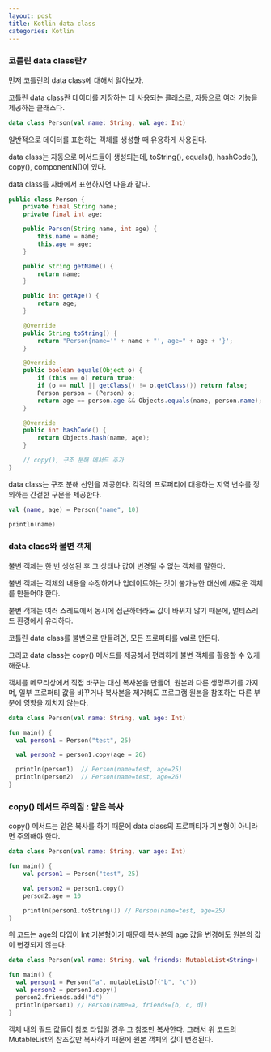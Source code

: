 ```yaml
---
layout: post
title: Kotlin data class
categories: Kotlin
---
```


### 코틀린 data class란?
먼저 코틀린의 data class에 대해서 알아보자.

코틀린 data class란 데이터를 저장하는 데 사용되는 클래스로, 자동으로 여러 기능을 제공하는 클래스다.

```kotlin
data class Person(val name: String, val age: Int)
```

일반적으로 데이터를 표현하는 객체를 생성할 때 유용하게 사용된다.

data class는 자동으로 메서드들이 생성되는데, toString(), equals(), hashCode(), copy(), componentN()이 있다.

data class를 자바에서 표현하자면 다음과 같다.

```java
public class Person {
    private final String name;
    private final int age;

    public Person(String name, int age) {
        this.name = name;
        this.age = age;
    }

    public String getName() {
        return name;
    }

    public int getAge() {
        return age;
    }

    @Override
    public String toString() {
        return "Person{name='" + name + "', age=" + age + '}';
    }

    @Override
    public boolean equals(Object o) {
        if (this == o) return true;
        if (o == null || getClass() != o.getClass()) return false;
        Person person = (Person) o;
        return age == person.age && Objects.equals(name, person.name);
    }

    @Override
    public int hashCode() {
        return Objects.hash(name, age);
    }

    // copy(), 구조 분해 메서드 추가
}
```

data class는 구조 분해 선언을 제공한다. 각각의 프로퍼티에 대응하는 지역 변수를 정의하는 간결한 구문을 제공한다.

```kotlin
val (name, age) = Person("name", 10)

println(name)
```

### data class와 불변 객체

불변 객체는 한 번 생성된 후 그 상태나 값이 변경될 수 없는 객체를 말한다.

불변 객체는 객체의 내용을 수정하거나 업데이트하는 것이 불가능한 대신에 새로운 객체를 만들어야 한다.

불변 객체는 여러 스레드에서 동시에 접근하더라도 값이 바뀌지 않기 때문에, 멀티스레드 환경에서 유리하다.

코틀린 data class를 불변으로 만들려면, 모든 프로퍼티를 val로 만든다.

그리고 data class는 copy() 메서드를 제공해서 편리하게 불변 객체를 활용할 수 있게 해준다.

객체를 메모리상에서 직접 바꾸는 대신 복사본을 만들어, 원본과 다른 생명주기를 가지며, 일부 프로퍼티 값을 바꾸거나 복사본을 제거해도 프로그램 원본을 참조하는 다른 부분에 영향을 끼치지 않는다.

```kotlin
data class Person(val name: String, val age: Int)

fun main() {
  val person1 = Person("test", 25)

  val person2 = person1.copy(age = 26)

  println(person1)  // Person(name=test, age=25)
  println(person2)  // Person(name=test, age=26)
}
```


### copy() 메서드 주의점 : 얕은 복사

copy() 메서드는 얕은 복사를 하기 때문에 data class의 프로퍼티가 기본형이 아니라면 주의해야 한다.

```kotlin
data class Person(val name: String, var age: Int)

fun main() {
    val person1 = Person("test", 25)

    val person2 = person1.copy()
    person2.age = 10

    println(person1.toString()) // Person(name=test, age=25)
}
```

위 코드는 age의 타입이 Int 기본형이기 때문에 복사본의 age 값을 변경해도 원본의 값이 변경되지 않는다.

```kotlin
data class Person(val name: String, val friends: MutableList<String>)

fun main() {
  val person1 = Person("a", mutableListOf("b", "c"))
  val person2 = person1.copy()
  person2.friends.add("d")
  println(person1) // Person(name=a, friends=[b, c, d])
}
```

객체 내의 필드 값들이 참조 타입일 경우 그 참조만 복사한다. 그래서 위 코드의 MutableList의 참조값만 복사하기 때문에 원본 객체의 값이 변경된다.
